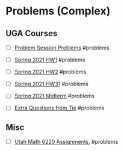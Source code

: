 # Problems (Complex)

## UGA Courses
	
- [ ]  [Problem Session Problems](attachments/8155-starter-problems.pdf) #problems

- [ ]  [Spring 2021 HW1](attachments/8150-hw1.pdf) #problems
    
- [ ]  [Spring 2021 HW2](attachments/8150-hw2.pdf) #problems
    
- [ ]  [Spring 2021 HW31](attachments/8150-hw3.pdf) #problems
    
- [ ]  [Spring 2021 Midterm](attachments/Spring2020Midterm.pdf) #problems
    
- [ ]  [Extra Questions from Tie](attachments/Questions_from_Tie.pdf) #problems
    
## Misc


- [ ]  [Utah Math 6220 Assignments.](http://www.math.utah.edu/~astephan/134.pdf) #problems